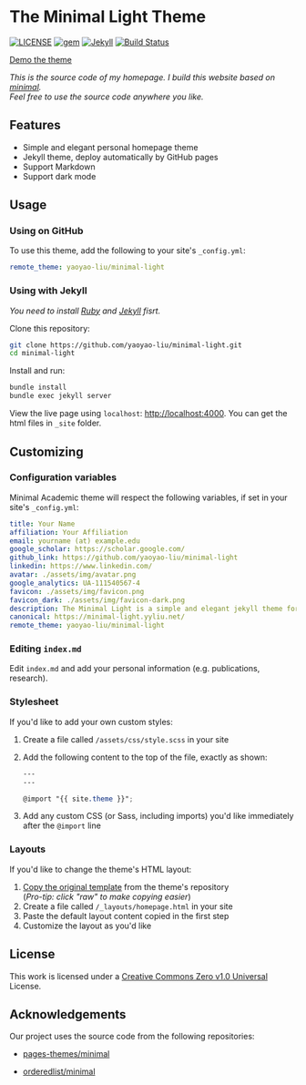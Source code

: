 # The Minimal Light Theme

[![LICENSE](https://img.shields.io/github/license/yaoyao-liu/minimal-academic)](https://github.com/yaoyao-liu/minimal-light/blob/master/LICENSE)
[![gem](https://img.shields.io/gem/v/jekyll-minimal-light)](https://rubygems.org/gems/jekyll-minimal-light)
[![Jekyll](https://img.shields.io/badge/jekyll-%3E%3D%203.5-orange.svg)](https://jekyllrb.com/)
[![Build Status](https://travis-ci.com/yaoyao-liu/jekyll-minimal-academic.svg?branch=master)](https://travis-ci.com/yaoyao-liu/jekyll-minimal-academic)

[Demo the theme](https://minimal-light.yyliu.net/)

*This is the source code of my homepage. I build this website based on [minimal](https://github.com/orderedlist/minimal).*
<br>
*Feel free to use the source code anywhere you like.*

## Features

- Simple and elegant personal homepage theme
- Jekyll theme, deploy automatically by GitHub pages
- Support Markdown 
- Support dark mode

## Usage

### Using on GitHub 

To use this theme, add the following to your site's `_config.yml`:

```yaml
remote_theme: yaoyao-liu/minimal-light
```

### Using with Jekyll

*You need to install [Ruby](https://www.ruby-lang.org/en/) and [Jekyll](https://jekyllrb.com/) fisrt.*

Clone this repository:

```bash
git clone https://github.com/yaoyao-liu/minimal-light.git
cd minimal-light
```
Install and run:

```bash
bundle install
bundle exec jekyll server
```
View the live page using `localhost`:
<http://localhost:4000>. You can get the html files in `_site` folder.

## Customizing

### Configuration variables

Minimal Academic theme will respect the following variables, if set in your site's `_config.yml`:

  ```yaml
title: Your Name
affiliation: Your Affiliation
email: yourname (at) example.edu
google_scholar: https://scholar.google.com/
github_link: https://github.com/yaoyao-liu/minimal-light
linkedin: https://www.linkedin.com/
avatar: ./assets/img/avatar.png
google_analytics: UA-111540567-4
favicon: ./assets/img/favicon.png
favicon_dark: ./assets/img/favicon-dark.png
description: The Minimal Light is a simple and elegant jekyll theme for academic personal homepage.
canonical: https://minimal-light.yyliu.net/
remote_theme: yaoyao-liu/minimal-light
  ```
### Editing `index.md`

Edit `index.md` and add your personal information (e.g. publications, research).

### Stylesheet

If you'd like to add your own custom styles:

1. Create a file called `/assets/css/style.scss` in your site
2. Add the following content to the top of the file, exactly as shown:

    ```scss
    ---
    ---

    @import "{{ site.theme }}";
    ```
3. Add any custom CSS (or Sass, including imports) you'd like immediately after the `@import` line

### Layouts

If you'd like to change the theme's HTML layout:

1. [Copy the original template](https://github.com/yaoyao-liu/minimal-light/blob/master/_layouts/homepage.html) from the theme's repository<br />(*Pro-tip: click "raw" to make copying easier*)
2. Create a file called `/_layouts/homepage.html` in your site
3. Paste the default layout content copied in the first step
4. Customize the layout as you'd like

## License

This work is licensed under a [Creative Commons Zero v1.0 Universal](https://github.com/yaoyao-liu/minimal-light/blob/master/LICENSE) License.

## Acknowledgements

Our project uses the source code from the following repositories:

* [pages-themes/minimal](https://github.com/pages-themes/minimal)

* [orderedlist/minimal](https://github.com/orderedlist/minimal)
